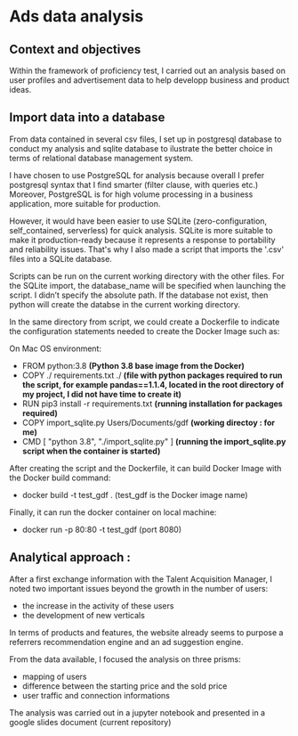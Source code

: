 # Ads data analysis


## Context and objectives 

Within the framework of proficiency test, I carried out an analysis based on user profiles and advertisement data to help developp business and product ideas. 


## Import data into a database

From data contained in several csv files, I set up in postgresql database to conduct my analysis and sqlite database to ilustrate the better choice in terms of relational database management system. 

I have chosen to use PostgreSQL for analysis because overall I prefer postgresql syntax that I find smarter (filter clause, with queries etc.)
Moreover, PostgreSQL is for high volume processing in a business application, more suitable for production.

However, it would have been easier to use SQLite (zero-configuration, self_contained, serverless) for quick analysis. SQLite is more suitable to make it production-ready because it represents a response to portability and reliability issues. That's why I also made a script that imports the '.csv' files into a SQLite database.

Scripts can be run on the current working directory with the other files. For the SQLite import, the database_name will be specified when launching the script. I didn’t specify the absolute path. If the database not exist, then python will create the databse in the current working directory.

In the same directory from script, we could create a Dockerfile to indicate the configuration statements needed to create the Docker Image such as:

On Mac OS environment:

- FROM python:3.8 **(Python 3.8 base image from the Docker)**
- COPY ./ requirements.txt ./ **(file with python packages required to run the script, for example pandas==1.1.4, located in the root directory of my project, I did not have time to create it)**
- RUN pip3 install -r requirements.txt **(running installation for packages required)**
- COPY import_sqlite.py Users/Documents/gdf **(working directoy : for me)**
- CMD [ "python 3.8", "./import_sqlite.py" ] **(running the import_sqlite.py script when the container is started)**

After creating the script and the Dockerfile, it can build Docker Image with the Docker build command:

- docker build -t test_gdf .  (test_gdf is the Docker image name)
 
Finally, it can run the docker container on local machine:

- docker run -p 80:80 -t test_gdf (port 8080)


## Analytical approach :

After a first exchange information with the Talent Acquisition Manager, I noted two important issues beyond the growth in the number of users:

- the increase in the activity of these users
- the development of new verticals

In terms of products and features, the website already seems to purpose a referrers recommendation engine and an ad suggestion engine.

From the data available, I focused the analysis on three prisms:

- mapping of users
- difference between the starting price and the sold price
- user traffic and connection informations

The analysis was carried out in a jupyter notebook and presented in a google slides document (current repository)
